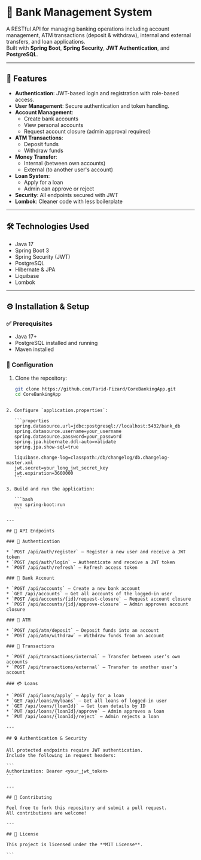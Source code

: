 
# 🏦 Bank Management System

A RESTful API for managing banking operations including account management, ATM transactions (deposit & withdraw), internal and external transfers, and loan applications.  
Built with **Spring Boot**, **Spring Security**, **JWT Authentication**, and **PostgreSQL**.

---

## 🚀 Features

- **Authentication**: JWT-based login and registration with role-based access.
- **User Management**: Secure authentication and token handling.
- **Account Management**:
  - Create bank accounts
  - View personal accounts
  - Request account closure (admin approval required)
- **ATM Transactions**:
  - Deposit funds
  - Withdraw funds
- **Money Transfer**:
  - Internal (between own accounts)
  - External (to another user's account)
- **Loan System**:
  - Apply for a loan
  - Admin can approve or reject
- **Security**: All endpoints secured with JWT
- **Lombok**: Cleaner code with less boilerplate

---

## 🛠️ Technologies Used

- Java 17  
- Spring Boot 3  
- Spring Security (JWT)  
- PostgreSQL  
- Hibernate & JPA  
- Liquibase  
- Lombok  

---

## ⚙️ Installation & Setup

### ✅ Prerequisites

- Java 17+
- PostgreSQL installed and running
- Maven installed

### 🔧 Configuration

1. Clone the repository:

   ```bash
   git clone https://github.com/Farid-Fizard/CoreBankingApp.git
   cd CoreBankingApp
````

2. Configure `application.properties`:

   ```properties
   spring.datasource.url=jdbc:postgresql://localhost:5432/bank_db
   spring.datasource.username=your_username
   spring.datasource.password=your_password
   spring.jpa.hibernate.ddl-auto=validate
   spring.jpa.show-sql=true

   liquibase.change-log=classpath:/db/changelog/db.changelog-master.xml
   jwt.secret=your_long_jwt_secret_key
   jwt.expiration=3600000
   ```

3. Build and run the application:

   ```bash
   mvn spring-boot:run
   ```

---

## 📡 API Endpoints

### 🔐 Authentication

* `POST /api/auth/register` – Register a new user and receive a JWT token
* `POST /api/auth/login` – Authenticate and receive a JWT token
* `POST /api/auth/refresh` – Refresh access token

### 🧾 Bank Account

* `POST /api/accounts` – Create a new bank account
* `GET /api/accounts` – Get all accounts of the logged-in user
* `POST /api/accounts/{id}/request-closure` – Request account closure
* `POST /api/accounts/{id}/approve-closure` – Admin approves account closure

### 🏧 ATM

* `POST /api/atm/deposit` – Deposit funds into an account
* `POST /api/atm/withdraw` – Withdraw funds from an account

### 💸 Transactions

* `POST /api/transactions/internal` – Transfer between user’s own accounts
* `POST /api/transactions/external` – Transfer to another user’s account

### 💳 Loans

* `POST /api/loans/apply` – Apply for a loan
* `GET /api/loans/myloans` – Get all loans of logged-in user
* `GET /api/loans/{loanId}` – Get loan details by ID
* `PUT /api/loans/{loanId}/approve` – Admin approves a loan
* `PUT /api/loans/{loanId}/reject` – Admin rejects a loan

---

## 🔒 Authentication & Security

All protected endpoints require JWT authentication.
Include the following in request headers:

```
Authorization: Bearer <your_jwt_token>
```

---

## 🤝 Contributing

Feel free to fork this repository and submit a pull request.
All contributions are welcome!

---

## 📄 License

This project is licensed under the **MIT License**.

```

